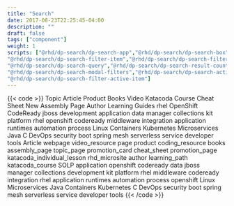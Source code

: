 ```yaml
---
title: "Search"
date: 2017-08-23T22:25:45-04:00
description: ""
draft: false
tags: ["component"]
weight: 1
scripts: ["@rhd/dp-search/dp-search-app","@rhd/dp-search/dp-search-box","@rhd/dp-search/dp-search-filter-group",
"@rhd/dp-search/dp-search-filter-item","@rhd/dp-search/dp-search-filters","@rhd/dp-search/dp-search-onebox",
"@rhd/dp-search/dp-search-query","@rhd/dp-search/dp-search-result-count","@rhd/dp-search/dp-search-result","@rhd/dp-search/dp-search-results", "@rhd/dp-search/dp-search-sort-page","@rhd/dp-search/dp-search-url",
"@rhd/dp-search/dp-search-modal-filters","@rhd/dp-search/dp-search-active-filters",
"@rhd/dp-search/dp-search-filter-active-item"]
---
```


{{< code >}}<dp-search-app url="https://dcp2.jboss.org/v2/rest/search/developer_materials">
<dp-search-box slot="query"></dp-search-box>
<dp-search-filters title="Filter By" slot="filters">
    <dp-search-filter-group name="CONTENT TYPE" name="type">
        <dp-search-filter-item group="type" key="topic_page" value="topic_page" name="Topic">Topic</dp-search-filter-item>
        <dp-search-filter-item group="type" key="article,webpage,coding_resource,page" value="article" name="Article">Article</dp-search-filter-item>
        <dp-search-filter-item group="type" key="product" value="product" name="Product">Product</dp-search-filter-item>
        <dp-search-filter-item group="type" key="books" value="books" name="Books">Books</dp-search-filter-item>
        <dp-search-filter-item group="type" key="video_resource" value="video_resource" name="Video">Video</dp-search-filter-item>
        <dp-search-filter-item group="type" key="katacoda_course" value="katacoda_course,katacoda_individual_lesson" name="Katacoda Course">Katacoda Course</dp-search-filter-item>
        <!-- <dp-search-filter-item slot="secondary" group="type" key="katacoda_individual_lesson" value="katacoda_individual_lesson" name="Katacoda Individual Lesson">Katacoda Individual Lesson</dp-search-filter-item> -->
        <dp-search-filter-item group="type" key="cheat_sheet" value="cheat_sheet" name="Cheat Sheet">Cheat Sheet</dp-search-filter-item>
        <!-- <dp-search-filter-item slot="secondary" group="type" key="coding_resource" value="coding_resource" name="Coding Resource">Coding Resource</dp-search-filter-item> -->
        <!-- <dp-search-filter-item slot="secondary" group="type" key="webpage" value="webpage" name="Webpage">Webpage</dp-search-filter-item> -->
        <dp-search-filter-item slot="secondary" group="type" key="assembly_page" value="assembly_page" name="New Assembly Page">New Assembly Page</dp-search-filter-item>
        <dp-search-filter-item slot="secondary" group="type" key="author" value="author" name="Author">Author</dp-search-filter-item>
        <dp-search-filter-item slot="secondary" group="type" key="learning_path" value="learning_path" name="Learning Guides">Learning Guides</dp-search-filter-item>
        <!-- <dp-search-filter-item slot="secondary" group="type" key="page" value="page" name="Old Drupal Page">Old Drupal Page</dp-search-filter-item> -->
        <!-- <dp-search-filter-item group="type" key="promotion_card" value="promotion_card" name="promotion_card">Promotion_card</dp-search-filter-item> -->
        <!-- <dp-search-filter-item group="type" key="promotion_page" value="promotion_page" name="promotion_page">promotion_page</dp-search-filter-item> -->
        <!-- <dp-search-filter-item group="type" key="rhd_microsite" value="rhd_microsite" name="rhd_microsite">rhd_microsite</dp-search-filter-item> -->
        <!-- <dp-search-filter-item group="type" key="landing_page_single_offer" value="landing_page_single_offer" name="SOLP">SOLP</dp-search-filter-item> -->
    </dp-search-filter-group>
    <dp-search-filter-group name="PRODUCT" name="product">
        <dp-search-filter-item group="rhd_taxonomy_product" facet="rhd_taxonomy_product" key="rhel" value="rhel" name="rhel">rhel</dp-search-filter-item>
        <dp-search-filter-item group="rhd_taxonomy_product" facet="rhd_taxonomy_product" key="openshift" value="openshift" name="OpenShift">OpenShift</dp-search-filter-item>
        <dp-search-filter-item group="rhd_taxonomy_product" facet="rhd_taxonomy_product" key="codeready" value="codeready" name="CodeReady">CodeReady</dp-search-filter-item>
        <dp-search-filter-item group="rhd_taxonomy_product" facet="rhd_taxonomy_product" key="jboss" value="jboss" name="jboss">jboss</dp-search-filter-item>
        <dp-search-filter-item group="rhd_taxonomy_product" facet="rhd_taxonomy_product" key="development" value="development" name="development">development</dp-search-filter-item>
        <dp-search-filter-item slot="secondary" group="rhd_taxonomy_product" facet="rhd_taxonomy_product" key="application" value="application" name="application (RHOAR)">application</dp-search-filter-item>
        <dp-search-filter-item slot="secondary" group="rhd_taxonomy_product" facet="rhd_taxonomy_product" key="data" value="data" name="data">data</dp-search-filter-item>
        <dp-search-filter-item slot="secondary" group="rhd_taxonomy_product" facet="rhd_taxonomy_product" key="manager" value="manager" name="manager">manager</dp-search-filter-item>
        <dp-search-filter-item slot="secondary" group="rhd_taxonomy_product" facet="rhd_taxonomy_product" key="collections" value="collections" name="collections">collections</dp-search-filter-item>
        <dp-search-filter-item slot="secondary" group="rhd_taxonomy_product" facet="rhd_taxonomy_product" key="kit" value="kit" name="kit">kit</dp-search-filter-item>
        <dp-search-filter-item slot="secondary" group="rhd_taxonomy_product" facet="rhd_taxonomy_product" key="platform" value="platform" name="platform">platform</dp-search-filter-item>
    </dp-search-filter-group>
    <dp-search-filter-group name="PRODUCT LINE" key="product_line">
        <dp-search-filter-item group="product_line" facet="rhd_taxonomy_product_line" key="rhel" value="rhel" name="rhel">rhel</dp-search-filter-item>
        <dp-search-filter-item group="product_line" facet="rhd_taxonomy_product_line" key="openshift" value="openshift" name="openshift">openshift</dp-search-filter-item>
        <dp-search-filter-item group="product_line" facet="rhd_taxonomy_product_line" key="codeready" value="codeready" name="codeready">codeready</dp-search-filter-item>
        <dp-search-filter-item group="product_line" facet="rhd_taxonomy_product_line" key="middleware" value="middleware" name="middleware">middleware</dp-search-filter-item>
        <dp-search-filter-item group="product_line" facet="rhd_taxonomy_product_line" key="integration" value="integration" name="integration">integration</dp-search-filter-item>
        <dp-search-filter-item slot="secondary" group="product_line" facet="rhd_taxonomy_product_line" key="application" value="application" name="application">application</dp-search-filter-item>
        <dp-search-filter-item slot="secondary" group="product_line" facet="rhd_taxonomy_product_line" key="runtimes" value="runtimes" name="runtimes">runtimes</dp-search-filter-item>
        <dp-search-filter-item slot="secondary" group="product_line" facet="rhd_taxonomy_product_line" key="automation" value="automation" name="automation">automation</dp-search-filter-item>
        <dp-search-filter-item slot="secondary" group="product_line" facet="rhd_taxonomy_product_line" key="process" value="process" name="process">process</dp-search-filter-item>
    </dp-search-filter-group>
    <dp-search-filter-group name="TOPIC" key="topic">
        <dp-search-filter-item group="topic" facet="rhd_taxonomy_topic" key="linux" value="linux" name="Linux">Linux</dp-search-filter-item>
        <dp-search-filter-item group="topic" facet="rhd_taxonomy_topic" key="containers" value="containers" name="Containers">Containers</dp-search-filter-item>
        <dp-search-filter-item group="topic" facet="rhd_taxonomy_topic" key="kubernetes" value="kubernetes" name="Kubernetes">Kubernetes</dp-search-filter-item>
        <dp-search-filter-item group="topic" facet="rhd_taxonomy_topic" key="microservices" value="microservices" name="Microservices">Microservices</dp-search-filter-item>
        <dp-search-filter-item group="topic" facet="rhd_taxonomy_topic" key="java" value="java" name="Java">Java</dp-search-filter-item>
        <dp-search-filter-item slot="secondary" group="topic" facet="rhd_taxonomy_topic" key="c" value="c" name="C">C</dp-search-filter-item>
        <dp-search-filter-item slot="secondary" group="topic" facet="rhd_taxonomy_topic" key="devops" value="devops" name="DevOps">DevOps</dp-search-filter-item>
        <dp-search-filter-item slot="secondary" group="topic" facet="rhd_taxonomy_topic" key="security" value="security" name="security">security</dp-search-filter-item>
        <dp-search-filter-item slot="secondary" group="topic" facet="rhd_taxonomy_topic" key="boot" value="boot" name="boot">boot</dp-search-filter-item>
        <dp-search-filter-item slot="secondary" group="topic" facet="rhd_taxonomy_topic" key="spring" value="spring" name="spring">spring</dp-search-filter-item>
        <dp-search-filter-item slot="secondary" group="topic" facet="rhd_taxonomy_topic" key="mesh" value="mesh" name="mesh">mesh</dp-search-filter-item>
        <dp-search-filter-item slot="secondary" group="topic" facet="rhd_taxonomy_topic" key="serverless" value="serverless" name="serverless">serverless</dp-search-filter-item>
        <dp-search-filter-item slot="secondary" group="topic" facet="rhd_taxonomy_topic" key="service" value="service" name="service">service</dp-search-filter-item>
        <dp-search-filter-item slot="secondary" group="topic" facet="rhd_taxonomy_topic" key="developer" value="developer" name="developer">developer</dp-search-filter-item>
        <dp-search-filter-item slot="secondary" group="topic" facet="rhd_taxonomy_topic" key="tools" value="tools" name="tools">tools</dp-search-filter-item>
    </dp-search-filter-group>
</dp-search-filters>
<dp-search-active-filters title="Active Filters:">
        <dp-search-filter-active-item group="type" key="article" value="article" name="Article">Article</dp-search-filter-active-item>
        <dp-search-filter-active-item group="type" key="webpage" value="webpage" name="webpage">webpage</dp-search-filter-active-item>
        <dp-search-filter-active-item group="type" key="video_resource" value="video_resource" name="video_resource">video_resource</dp-search-filter-active-item>
        <dp-search-filter-active-item group="type" key="page" value="page" name="page">page</dp-search-filter-active-item>
        <dp-search-filter-active-item group="type" key="product" value="product" name="product">product</dp-search-filter-active-item>
        <dp-search-filter-active-item group="type" key="coding_resource" value="coding_resource" name="coding_resource">coding_resource</dp-search-filter-active-item>
        <dp-search-filter-active-item group="type" key="books" value="books" name="books">books</dp-search-filter-active-item>
        <dp-search-filter-active-item group="type" key="assembly_page" value="assembly_page" name="assembly_page">assembly_page</dp-search-filter-active-item>
        <dp-search-filter-active-item group="type" key="topic_page" value="topic_page" name="topic_page">topic_page</dp-search-filter-active-item>
        <dp-search-filter-active-item group="type" key="promotion_card" value="promotion_card" name="promotion_card">promotion_card</dp-search-filter-active-item>
        <dp-search-filter-active-item group="type" key="cheat_sheet" value="cheat_sheet" name="cheat_sheet">cheat_sheet</dp-search-filter-active-item>
        <dp-search-filter-active-item group="type" key="promotion_page" value="promotion_page" name="promotion_page">promotion_page</dp-search-filter-active-item>
        <dp-search-filter-active-item group="type" key="katacoda_individual_lesson" value="katacoda_individual_lesson" name="katacoda_individual_lesson">katacoda_individual_lesson</dp-search-filter-active-item>
        <dp-search-filter-active-item group="type" key="rhd_microsite" value="rhd_microsite" name="rhd_microsite">rhd_microsite</dp-search-filter-active-item>
        <dp-search-filter-active-item group="type" key="author" value="author" name="author">author</dp-search-filter-active-item>
        <dp-search-filter-active-item group="type" key="learning_path" value="learning_path" name="learning_path">learning_path</dp-search-filter-active-item>
        <dp-search-filter-active-item group="type" key="katacoda_course" value="katacoda_course" name="katacoda_course">katacoda_course</dp-search-filter-active-item>
        <dp-search-filter-active-item group="type" key="landing_page_single_offer" value="landing_page_single_offer" name="SOLP">SOLP</dp-search-filter-active-item>
        <dp-search-filter-active-item group="rhd_taxonomy_product" key="application" value="application" name="application">application</dp-search-filter-active-item>
        <dp-search-filter-active-item group="rhd_taxonomy_product" key="openshift" value="openshift" name="openshift">openshift</dp-search-filter-active-item>
        <dp-search-filter-active-item group="rhd_taxonomy_product" key="codeready" value="codeready" name="codeready">codeready</dp-search-filter-active-item>
        <dp-search-filter-active-item group="rhd_taxonomy_product" key="data" value="data" name="data">data</dp-search-filter-active-item>
        <dp-search-filter-active-item group="rhd_taxonomy_product" key="jboss" value="jboss" name="jboss">jboss</dp-search-filter-active-item>
        <dp-search-filter-active-item group="rhd_taxonomy_product" key="manager" value="manager" name="manager">manager</dp-search-filter-active-item>
        <dp-search-filter-active-item group="rhd_taxonomy_product" key="collections" value="collections" name="collections">collections</dp-search-filter-active-item>
        <dp-search-filter-active-item group="rhd_taxonomy_product" key="development" value="development" name="development">development</dp-search-filter-active-item>
        <dp-search-filter-active-item group="rhd_taxonomy_product" key="kit" value="kit" name="kit">kit</dp-search-filter-active-item>
        <dp-search-filter-active-item group="rhd_taxonomy_product" key="platform" value="platform" name="platform">platform</dp-search-filter-active-item>
        <dp-search-filter-active-item group="rhd_taxonomy_product" key="rhel" value="rhel" name="rhel">rhel</dp-search-filter-active-item>
        <dp-search-filter-active-item group="product_line" key="middleware" value="middleware" name="middleware">middleware</dp-search-filter-active-item>
        <dp-search-filter-active-item group="product_line" key="codeready" value="codeready" name="codeready">codeready</dp-search-filter-active-item>
        <dp-search-filter-active-item group="product_line" key="integration" value="integration" name="integration">integration</dp-search-filter-active-item>
        <dp-search-filter-active-item group="product_line" key="rhel" value="rhel" name="rhel">rhel</dp-search-filter-active-item>
        <dp-search-filter-active-item group="product_line" key="application" value="application" name="application">application</dp-search-filter-active-item>
        <dp-search-filter-active-item group="product_line" key="runtimes" value="runtimes" name="runtimes">runtimes</dp-search-filter-active-item>
        <dp-search-filter-active-item group="product_line" key="automation" value="automation" name="automation">automation</dp-search-filter-active-item>
        <dp-search-filter-active-item group="product_line" key="process" value="process" name="process">process</dp-search-filter-active-item>
        <dp-search-filter-active-item group="product_line" key="openshift" value="openshift" name="openshift">openshift</dp-search-filter-active-item>
        <dp-search-filter-active-item group="topic" key="linux" value="linux" name="Linux">Linux</dp-search-filter-active-item>
        <dp-search-filter-active-item group="topic" key="microservices" value="microservices" name="Microservices">Microservices</dp-search-filter-active-item>
        <dp-search-filter-active-item group="topic" key="java" value="java" name="Java">Java</dp-search-filter-active-item>
        <dp-search-filter-active-item group="topic" key="containers" value="containers" name="Containers">Containers</dp-search-filter-active-item>
        <dp-search-filter-active-item group="topic" key="kubernetes" value="kubernetes" name="Kubernetes">Kubernetes</dp-search-filter-active-item>
        <dp-search-filter-active-item group="topic" key="c" value="c" name="C">C</dp-search-filter-active-item>
        <dp-search-filter-active-item group="topic" key="devops" value="devops" name="DevOps">DevOps</dp-search-filter-active-item>
        <dp-search-filter-active-item group="topic" key="security" value="security" name="security">security</dp-search-filter-active-item>
        <dp-search-filter-active-item group="topic" key="boot" value="boot" name="boot">boot</dp-search-filter-active-item>
        <dp-search-filter-active-item group="topic" key="spring" value="spring" name="spring">spring</dp-search-filter-active-item>
        <dp-search-filter-active-item group="topic" key="mesh" value="mesh" name="mesh">mesh</dp-search-filter-active-item>
        <dp-search-filter-active-item group="topic" key="serverless" value="serverless" name="serverless">serverless</dp-search-filter-active-item>
        <dp-search-filter-active-item group="topic" key="service" value="service" name="service">service</dp-search-filter-active-item>
        <dp-search-filter-active-item group="topic" key="developer" value="developer" name="developer">developer</dp-search-filter-active-item>
        <dp-search-filter-active-item group="topic" key="tools" value="tools" name="tools">tools</dp-search-filter-active-item>
</dp-search-active-filters>
<dp-search-result-count></dp-search-result-count>
<dp-search-sort-page></dp-search-sort-page>
<dp-search-onebox url="../../json/onebox.json"></dp-search-onebox>
<dp-search-results></dp-search-results>
<dp-search-query url="https://api.developers.stage.redhat.com/search/"></dp-search-query>
</dp-search-app>
<a href="#top" id="scroll-to-top"></a>
{{< /code >}}

<!--
<dp-search-app url="https://dcp2.jboss.org/v2/rest/search/developer_materials">
<dp-search-box slot="query"></dp-search-box>
<dp-search-filters title="Filter By" slot="filters">
    <dp-search-filter-group name="CONTENT TYPE" name="type">
        <dp-search-filter-item group="type" key="article" value="article" name="Article">Article</dp-search-filter-item>
        <dp-search-filter-item group="type" key="webpage" value="webpage" name="webpage">webpage</dp-search-filter-item>
        <dp-search-filter-item group="type" key="video_resource" value="video_resource" name="video_resource">video_resource</dp-search-filter-item>
        <dp-search-filter-item group="type" key="page" value="page" name="page">page</dp-search-filter-item>
        <dp-search-filter-item group="type" key="product" value="product" name="product">product</dp-search-filter-item>
        <dp-search-filter-item group="type" key="coding_resource" value="coding_resource" name="coding_resource">coding_resource</dp-search-filter-item>
        <dp-search-filter-item group="type" key="books" value="books" name="books">books</dp-search-filter-item>
        <dp-search-filter-item group="type" key="assembly_page" value="assembly_page" name="assembly_page">assembly_page</dp-search-filter-item>
        <dp-search-filter-item group="type" key="topic_page" value="topic_page" name="topic_page">topic_page</dp-search-filter-item>
        <dp-search-filter-item group="type" key="promotion_card" value="promotion_card" name="promotion_card">promotion_card</dp-search-filter-item>
        <dp-search-filter-item group="type" key="cheat_sheet" value="cheat_sheet" name="cheat_sheet">cheat_sheet</dp-search-filter-item>
        <dp-search-filter-item group="type" key="promotion_page" value="promotion_page" name="promotion_page">promotion_page</dp-search-filter-item>
        <dp-search-filter-item group="type" key="katacoda_individual_lesson" value="katacoda_individual_lesson" name="katacoda_individual_lesson">katacoda_individual_lesson</dp-search-filter-item>
        <dp-search-filter-item group="type" key="rhd_microsite" value="rhd_microsite" name="rhd_microsite">rhd_microsite</dp-search-filter-item>
        <dp-search-filter-item group="type" key="author" value="author" name="author">author</dp-search-filter-item>
        <dp-search-filter-item group="type" key="learning_path" value="learning_path" name="learning_path">learning_path</dp-search-filter-item>
        <dp-search-filter-item group="type" key="katacoda_course" value="katacoda_course" name="katacoda_course">katacoda_course</dp-search-filter-item>
        <dp-search-filter-item group="type" key="landing_page_single_offer" value="landing_page_single_offer" name="SOLP">SOLP</dp-search-filter-item>
    </dp-search-filter-group>
    <dp-search-filter-group name="PRODUCT" name="product">
        <dp-search-filter-item group="rhd_taxonomy_product" facet="rhd_taxonomy_product" key="application" value="application" name="application">application</dp-search-filter-item>
        <dp-search-filter-item group="rhd_taxonomy_product" facet="rhd_taxonomy_product" key="openshift" value="openshift" name="openshift">openshift</dp-search-filter-item>
        <dp-search-filter-item group="rhd_taxonomy_product" facet="rhd_taxonomy_product" key="codeready" value="codeready" name="codeready">codeready</dp-search-filter-item>
        <dp-search-filter-item group="rhd_taxonomy_product" facet="rhd_taxonomy_product" key="data" value="data" name="data">data</dp-search-filter-item>
        <dp-search-filter-item group="rhd_taxonomy_product" facet="rhd_taxonomy_product" key="jboss" value="jboss" name="jboss">jboss</dp-search-filter-item>
        <dp-search-filter-item group="rhd_taxonomy_product" facet="rhd_taxonomy_product" key="manager" value="manager" name="manager">manager</dp-search-filter-item>
        <dp-search-filter-item group="rhd_taxonomy_product" facet="rhd_taxonomy_product" key="collections" value="collections" name="collections">collections</dp-search-filter-item>
        <dp-search-filter-item group="rhd_taxonomy_product" facet="rhd_taxonomy_product" key="development" value="development" name="development">development</dp-search-filter-item>
        <dp-search-filter-item group="rhd_taxonomy_product" facet="rhd_taxonomy_product" key="kit" value="kit" name="kit">kit</dp-search-filter-item>
        <dp-search-filter-item group="rhd_taxonomy_product" facet="rhd_taxonomy_product" key="platform" value="platform" name="platform">platform</dp-search-filter-item>
        <dp-search-filter-item group="rhd_taxonomy_product" facet="rhd_taxonomy_product" key="rhel" value="rhel" name="rhel">rhel</dp-search-filter-item>
    </dp-search-filter-group>
    <dp-search-filter-group name="PRODUCT LINE" key="product_line">
        <dp-search-filter-item group="product_line" facet="rhd_taxonomy_product_line" key="middleware" value="middleware" name="middleware">middleware</dp-search-filter-item>
        <dp-search-filter-item group="product_line" facet="rhd_taxonomy_product_line" key="codeready" value="codeready" name="codeready">codeready</dp-search-filter-item>
        <dp-search-filter-item group="product_line" facet="rhd_taxonomy_product_line" key="integration" value="integration" name="integration">integration</dp-search-filter-item>
        <dp-search-filter-item group="product_line" facet="rhd_taxonomy_product_line" key="rhel" value="rhel" name="rhel">rhel</dp-search-filter-item>
        <dp-search-filter-item group="product_line" facet="rhd_taxonomy_product_line" key="application" value="application" name="application">application</dp-search-filter-item>
        <dp-search-filter-item group="product_line" facet="rhd_taxonomy_product_line" key="runtimes" value="runtimes" name="runtimes">runtimes</dp-search-filter-item>
        <dp-search-filter-item group="product_line" facet="rhd_taxonomy_product_line" key="automation" value="automation" name="automation">automation</dp-search-filter-item>
        <dp-search-filter-item group="product_line" facet="rhd_taxonomy_product_line" key="process" value="process" name="process">process</dp-search-filter-item>
        <dp-search-filter-item group="product_line" facet="rhd_taxonomy_product_line" key="openshift" value="openshift" name="openshift">openshift</dp-search-filter-item>
    </dp-search-filter-group>
    <dp-search-filter-group name="TOPIC" key="topic">
        <dp-search-filter-item group="topic" facet="rhd_taxonomy_topic" key="linux" value="linux" name="Linux">Linux</dp-search-filter-item>
        <dp-search-filter-item group="topic" facet="rhd_taxonomy_topic" key="microservices" value="microservices" name="Microservices">Microservices</dp-search-filter-item>
        <dp-search-filter-item group="topic" facet="rhd_taxonomy_topic" key="java" value="java" name="Java">Java</dp-search-filter-item>
        <dp-search-filter-item group="topic" facet="rhd_taxonomy_topic" key="containers" value="containers" name="Containers">Containers</dp-search-filter-item>
        <dp-search-filter-item group="topic" facet="rhd_taxonomy_topic" key="kubernetes" value="kubernetes" name="Kubernetes">Kubernetes</dp-search-filter-item>
        <dp-search-filter-item group="topic" facet="rhd_taxonomy_topic" key="c" value="c" name="C">C</dp-search-filter-item>
        <dp-search-filter-item group="topic" facet="rhd_taxonomy_topic" key="devops" value="devops" name="DevOps">DevOps</dp-search-filter-item>
        <dp-search-filter-item group="topic" facet="rhd_taxonomy_topic" key="security" value="security" name="security">security</dp-search-filter-item>
        <dp-search-filter-item group="topic" facet="rhd_taxonomy_topic" key="boot" value="boot" name="boot">boot</dp-search-filter-item>
        <dp-search-filter-item group="topic" facet="rhd_taxonomy_topic" key="spring" value="spring" name="spring">spring</dp-search-filter-item>
        <dp-search-filter-item group="topic" facet="rhd_taxonomy_topic" key="mesh" value="mesh" name="mesh">mesh</dp-search-filter-item>
        <dp-search-filter-item group="topic" facet="rhd_taxonomy_topic" key="serverless" value="serverless" name="serverless">serverless</dp-search-filter-item>
        <dp-search-filter-item group="topic" facet="rhd_taxonomy_topic" key="service" value="service" name="service">service</dp-search-filter-item>
        <dp-search-filter-item group="topic" facet="rhd_taxonomy_topic" key="developer" value="developer" name="developer">developer</dp-search-filter-item>
        <dp-search-filter-item group="topic" facet="rhd_taxonomy_topic" key="tools" value="tools" name="tools">tools</dp-search-filter-item>
    </dp-search-filter-group>
</dp-search-filters>
<dp-search-active-filters title="Active Filters:">
        <dp-search-filter-active-item group="type" key="article" value="article" name="Article">Article</dp-search-filter-active-item>
        <dp-search-filter-active-item group="type" key="webpage" value="webpage" name="webpage">webpage</dp-search-filter-active-item>
        <dp-search-filter-active-item group="type" key="video_resource" value="video_resource" name="video_resource">video_resource</dp-search-filter-active-item>
        <dp-search-filter-active-item group="type" key="page" value="page" name="page">page</dp-search-filter-active-item>
        <dp-search-filter-active-item group="type" key="product" value="product" name="product">product</dp-search-filter-active-item>
        <dp-search-filter-active-item group="type" key="coding_resource" value="coding_resource" name="coding_resource">coding_resource</dp-search-filter-active-item>
        <dp-search-filter-active-item group="type" key="books" value="books" name="books">books</dp-search-filter-active-item>
        <dp-search-filter-active-item group="type" key="assembly_page" value="assembly_page" name="assembly_page">assembly_page</dp-search-filter-active-item>
        <dp-search-filter-active-item group="type" key="topic_page" value="topic_page" name="topic_page">topic_page</dp-search-filter-active-item>
        <dp-search-filter-active-item group="type" key="promotion_card" value="promotion_card" name="promotion_card">promotion_card</dp-search-filter-active-item>
        <dp-search-filter-active-item group="type" key="cheat_sheet" value="cheat_sheet" name="cheat_sheet">cheat_sheet</dp-search-filter-active-item>
        <dp-search-filter-active-item group="type" key="promotion_page" value="promotion_page" name="promotion_page">promotion_page</dp-search-filter-active-item>
        <dp-search-filter-active-item group="type" key="katacoda_individual_lesson" value="katacoda_individual_lesson" name="katacoda_individual_lesson">katacoda_individual_lesson</dp-search-filter-active-item>
        <dp-search-filter-active-item group="type" key="rhd_microsite" value="rhd_microsite" name="rhd_microsite">rhd_microsite</dp-search-filter-active-item>
        <dp-search-filter-active-item group="type" key="author" value="author" name="author">author</dp-search-filter-active-item>
        <dp-search-filter-active-item group="type" key="learning_path" value="learning_path" name="learning_path">learning_path</dp-search-filter-active-item>
        <dp-search-filter-active-item group="type" key="katacoda_course" value="katacoda_course" name="katacoda_course">katacoda_course</dp-search-filter-active-item>
        <dp-search-filter-active-item group="type" key="landing_page_single_offer" value="landing_page_single_offer" name="SOLP">SOLP</dp-search-filter-active-item>
        <dp-search-filter-active-item group="rhd_taxonomy_product" key="application" value="application" name="application">application</dp-search-filter-active-item>
        <dp-search-filter-active-item group="rhd_taxonomy_product" key="openshift" value="openshift" name="openshift">openshift</dp-search-filter-active-item>
        <dp-search-filter-active-item group="rhd_taxonomy_product" key="codeready" value="codeready" name="codeready">codeready</dp-search-filter-active-item>
        <dp-search-filter-active-item group="rhd_taxonomy_product" key="data" value="data" name="data">data</dp-search-filter-active-item>
        <dp-search-filter-active-item group="rhd_taxonomy_product" key="jboss" value="jboss" name="jboss">jboss</dp-search-filter-active-item>
        <dp-search-filter-active-item group="rhd_taxonomy_product" key="manager" value="manager" name="manager">manager</dp-search-filter-active-item>
        <dp-search-filter-active-item group="rhd_taxonomy_product" key="collections" value="collections" name="collections">collections</dp-search-filter-active-item>
        <dp-search-filter-active-item group="rhd_taxonomy_product" key="development" value="development" name="development">development</dp-search-filter-active-item>
        <dp-search-filter-active-item group="rhd_taxonomy_product" key="kit" value="kit" name="kit">kit</dp-search-filter-active-item>
        <dp-search-filter-active-item group="rhd_taxonomy_product" key="platform" value="platform" name="platform">platform</dp-search-filter-active-item>
        <dp-search-filter-active-item group="rhd_taxonomy_product" key="rhel" value="rhel" name="rhel">rhel</dp-search-filter-active-item>
        <dp-search-filter-active-item group="product_line" key="middleware" value="middleware" name="middleware">middleware</dp-search-filter-active-item>
        <dp-search-filter-active-item group="product_line" key="codeready" value="codeready" name="codeready">codeready</dp-search-filter-active-item>
        <dp-search-filter-active-item group="product_line" key="integration" value="integration" name="integration">integration</dp-search-filter-active-item>
        <dp-search-filter-active-item group="product_line" key="rhel" value="rhel" name="rhel">rhel</dp-search-filter-active-item>
        <dp-search-filter-active-item group="product_line" key="application" value="application" name="application">application</dp-search-filter-active-item>
        <dp-search-filter-active-item group="product_line" key="runtimes" value="runtimes" name="runtimes">runtimes</dp-search-filter-active-item>
        <dp-search-filter-active-item group="product_line" key="automation" value="automation" name="automation">automation</dp-search-filter-active-item>
        <dp-search-filter-active-item group="product_line" key="process" value="process" name="process">process</dp-search-filter-active-item>
        <dp-search-filter-active-item group="product_line" key="openshift" value="openshift" name="openshift">openshift</dp-search-filter-active-item>
        <dp-search-filter-active-item group="topic" key="linux" value="linux" name="Linux">Linux</dp-search-filter-active-item>
        <dp-search-filter-active-item group="topic" key="microservices" value="microservices" name="Microservices">Microservices</dp-search-filter-active-item>
        <dp-search-filter-active-item group="topic" key="java" value="java" name="Java">Java</dp-search-filter-active-item>
        <dp-search-filter-active-item group="topic" key="containers" value="containers" name="Containers">Containers</dp-search-filter-active-item>
        <dp-search-filter-active-item group="topic" key="kubernetes" value="kubernetes" name="Kubernetes">Kubernetes</dp-search-filter-active-item>
        <dp-search-filter-active-item group="topic" key="c" value="c" name="C">C</dp-search-filter-active-item>
        <dp-search-filter-active-item group="topic" key="devops" value="devops" name="DevOps">DevOps</dp-search-filter-active-item>
        <dp-search-filter-active-item group="topic" key="security" value="security" name="security">security</dp-search-filter-active-item>
        <dp-search-filter-active-item group="topic" key="boot" value="boot" name="boot">boot</dp-search-filter-active-item>
        <dp-search-filter-active-item group="topic" key="spring" value="spring" name="spring">spring</dp-search-filter-active-item>
        <dp-search-filter-active-item group="topic" key="mesh" value="mesh" name="mesh">mesh</dp-search-filter-active-item>
        <dp-search-filter-active-item group="topic" key="serverless" value="serverless" name="serverless">serverless</dp-search-filter-active-item>
        <dp-search-filter-active-item group="topic" key="service" value="service" name="service">service</dp-search-filter-active-item>
        <dp-search-filter-active-item group="topic" key="developer" value="developer" name="developer">developer</dp-search-filter-active-item>
        <dp-search-filter-active-item group="topic" key="tools" value="tools" name="tools">tools</dp-search-filter-active-item>
</dp-search-active-filters>
<dp-search-result-count></dp-search-result-count>
<dp-search-sort-page></dp-search-sort-page>
<dp-search-onebox></dp-search-onebox>
<dp-search-results></dp-search-results>
<dp-search-query url="https://api.developers.stage.redhat.com/search/"></dp-search-query>
</dp-search-app>
<a href="#top" id="scroll-to-top"></a>
<script>
var inject = document.createElement('script')
inject.innerText = "System.import('/themes/custom/rhdp//@patternfly/pfelement/pfelement.umd.js');\n"+
"System.import('/themes/custom/rhdp/js/@fortawesome/fontawesome-svg-core/index.js');\n"+
"System.import('/themes/custom/rhdp/js/@fortawesome/pro-solid-svg-icons/index.js');\n"+
"System.import('/themes/custom/rhdp/js/@rhd/dp-search/dp-search-app.js');\n"+
"System.import('/themes/custom/rhdp/js/@rhd/dp-search/dp-search-box.js');\n"+
"System.import('/themes/custom/rhdp/js/@rhd/dp-search/dp-search-filter-group.js');\n"+
"System.import('/themes/custom/rhdp/js/@rhd/dp-search/dp-search-filter-item.js');\n"+
"System.import('/themes/custom/rhdp/js/@rhd/dp-search/dp-search-filters.js');\n"+
"System.import('/themes/custom/rhdp/js/@rhd/dp-search/dp-search-onebox.js');\n"+
"System.import('/themes/custom/rhdp/js/@rhd/dp-search/dp-search-query.js');\n"+
"System.import('/themes/custom/rhdp/js/@rhd/dp-search/dp-search-result-count.js');\n"+
"System.import('/themes/custom/rhdp/js/@rhd/dp-search/dp-search-result.js');\n"+
"System.import('/themes/custom/rhdp/js/@rhd/dp-search/dp-search-results.js');\n"+
"System.import('/themes/custom/rhdp/js/@rhd/dp-search/dp-search-sort-page.js');\n"+
"System.import('/themes/custom/rhdp/js/@rhd/dp-search/dp-search-url.js');\n"+
"System.import('/themes/custom/rhdp/js/@rhd/dp-search/dp-search-modal-filters.js');\n"+
"System.import('/themes/custom/rhdp/js/@rhd/dp-search/dp-search-active-filters.js');\n"+
"System.import('/themes/custom/rhdp/js/@rhd/dp-search/dp-search-filter-active-item.js');\n"+
"System.import('/themes/custom/rhdp//@patternfly/pfe-datetime/pfe-datetime.min.js');"
setTimeout(function() {document.body.appendChild(inject); }, 5000);
</script>
-->